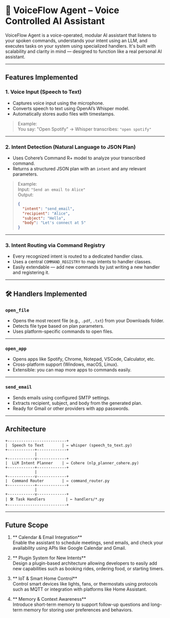 # 🧠 VoiceFlow Agent – Voice Controlled AI Assistant

VoiceFlow Agent is a voice-operated, modular AI assistant that listens to your spoken commands, understands your intent using an LLM, and executes tasks on your system using specialized handlers. It's built with scalability and clarity in mind — designed to function like a real personal AI assistant.

---

##  Features Implemented

###  1. Voice Input (Speech to Text)
- Captures voice input using the microphone.
- Converts speech to text using OpenAI’s Whisper model.
- Automatically stores audio files with timestamps.

> Example:  
> You say: "Open Spotify" → Whisper transcribes: `"open spotify"`

---

###  2. Intent Detection (Natural Language to JSON Plan)
- Uses Cohere’s Command R+ model to analyze your transcribed command.
- Returns a structured JSON plan with an `intent` and any relevant parameters.

> Example:  
> Input: `"Send an email to Alice"`  
> Output:  
> ```json
> {
>   "intent": "send_email",
>   "recipient": "Alice",
>   "subject": "Hello",
>   "body": "Let's connect at 5"
> }
> ```

---

###  3. Intent Routing via Command Registry
- Every recognized intent is routed to a dedicated handler class.
- Uses a central `COMMAND_REGISTRY` to map intents to handler classes.
- Easily extendable — add new commands by just writing a new handler and registering it.

---

## 🛠️ Handlers Implemented

###  `open_file`
- Opens the most recent file (e.g., `.pdf`, `.txt`) from your Downloads folder.
- Detects file type based on plan parameters.
- Uses platform-specific commands to open files.

---

###  `open_app`
- Opens apps like Spotify, Chrome, Notepad, VSCode, Calculator, etc.
- Cross-platform support (Windows, macOS, Linux).
- Extensible: you can map more apps to commands easily.

---

###  `send_email`
- Sends emails using configured SMTP settings.
- Extracts recipient, subject, and body from the generated plan.
- Ready for Gmail or other providers with app passwords.

---

##  Architecture

```text
+--------------------------+
|  Speech to Text        | ← whisper (speech_to_text.py)
+------------+-------------+
             |
+------------v-------------+
|  LLM Intent Planner    | ← Cohere (nlp_planner_cohere.py)
+------------+-------------+
             |
+------------v-------------+
|  Command Router        | ← command_router.py
+------------+-------------+
             |
+------------v-------------+
| 🛠 Task Handlers         | ← handlers/*.py
+--------------------------+

```
---

##  Future Scope

1. ** Calendar & Email Integration**  
   Enable the assistant to schedule meetings, send emails, and check your availability using APIs like Google Calendar and Gmail.

2. ** Plugin System for New Intents**  
   Design a plugin-based architecture allowing developers to easily add new capabilities such as booking rides, ordering food, or starting timers.

3. ** IoT & Smart Home Control**  
   Control smart devices like lights, fans, or thermostats using protocols such as MQTT or integration with platforms like Home Assistant.

4. ** Memory & Context Awareness**  
   Introduce short-term memory to support follow-up questions and long-term memory for storing user preferences and behaviors.
